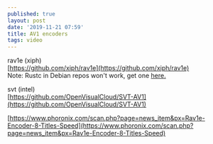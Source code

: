 ```yaml
---
published: true
layout: post
date: '2019-11-21 07:59'
title: AV1 encoders
tags: video 
---
```

rav1e (xiph)  
[https://github.com/xiph/rav1e](https://github.com/xiph/rav1e)  
Note: Rustc in Debian repos won't work, get one [here.](https://www.rust-lang.org/learn/get-started)

svt (intel)  
[https://github.com/OpenVisualCloud/SVT-AV1](https://github.com/OpenVisualCloud/SVT-AV1)  

[https://www.phoronix.com/scan.php?page=news_item&px=Rav1e-Encoder-8-Titles-Speed](https://www.phoronix.com/scan.php?page=news_item&px=Rav1e-Encoder-8-Titles-Speed)
